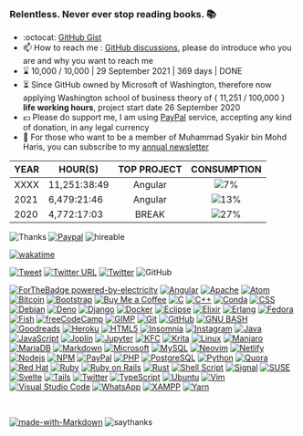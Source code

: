 ### Relentless. Never ever stop reading books. 📚

- :octocat: [GitHub Gist](https://gist.github.com/syakirharis25)
- 📫 How to reach me : [GitHub discussions](https://github.com/syakirharis25/syakirharis25/discussions), please do introduce who you are and why you want to reach me
- ⌛ 10,000 / 10,000 | 29 September 2021 | 369 days | DONE
- ⏳ Since GitHub owned by Microsoft of Washington, therefore now applying Washington school of business theory of { 11,251 / 100,000 } **life working hours**, project start date 26 September 2020
- 💵 Please do support me, I am using [PayPal](https://paypal.me/syakirharis) service, accepting any kind of donation, in any legal currency 
- 📰 For those who want to be a member of Muhammad Syakir bin Mohd Haris, you can subscribe to my [annual newsletter](https://www.getrevue.co/profile/syakirharis25/members)

| YEAR  | HOUR(S)      | TOP PROJECT | CONSUMPTION |
|-------|--------------|-------------|------------ |
| XXXX  | 11,251:38:49 | <div align="center"> Angular </div>     | <div align="center"> ![7%](https://progress-bar.dev/7) </div>
| 2021  | 6,479:21:46  | <div align="center"> Angular </div>     | <div align="center"> ![13%](https://progress-bar.dev/13) </div>
| 2020  | 4,772:17:03  | <div align="center"> BREAK </div>       | <div align="center"> ![27%](https://progress-bar.dev/27) </div>

![Thanks](https://komarev.com/ghpvc/?username=syakirharis25&label=Muhammad+Syakir+bin+Mohd+Haris+GitHub) [![Paypal](https://camo.githubusercontent.com/8e89d20419f7babe62aff7e14fca01635ff807cacc549e2a94baabadc4d77349/68747470733a2f2f696d672e736869656c64732e696f2f62616467652f737570706f72742d50617950616c2d626c75653f6c6f676f3d50617950616c267374796c653d666c61742d737175617265266c6162656c3d446f6e617465)](https://paypal.me/syakirharis) ![hireable](https://camo.githubusercontent.com/ff7a385945142681b89aaf11bd0e9792e6a1bb9b9daf3e155275b1ebfe334b7d/68747470733a2f2f63646e2e7261776769742e636f6d2f6869656e64762f6869726561626c652f6d61737465722f7374796c65732f64656661756c742f7965732e737667)

[![wakatime](https://github-readme-stats.vercel.app/api/wakatime?username=syakirharis25&layout=compact&custom_title=I%20am%20currently%20working%20on)](https://github.com/anuraghazra/github-readme-stats)

[![Tweet](https://camo.githubusercontent.com/ba6a0298e220e449fbeb57c321bf15769fcc4fe62fa4b00909b09266505ccbbd/68747470733a2f2f696d672e736869656c64732e696f2f747769747465722f75726c3f7374796c653d736f6369616c2675726c3d6874747073253341253246253246726168756c646b6a61696e2e6769746875622e696f2532466769746875622d70726f66696c652d726561646d652d67656e657261746f72)](https://twitter.com/intent/tweet?url=https://github.com/syakirharis25) [![Twitter URL](https://img.shields.io/twitter/url/https/twitter.com/bukotsunikki.svg?style=social&label=Follow%20%40syakirharis25)](https://twitter.com/syakirharis25) [![Twitter](https://img.shields.io/twitter/follow/syakirharis25.svg?style=social&label=@syakirharis25)](https://twitter.com/syakirharis25) ![GitHub](https://img.shields.io/github/followers/syakirharis25.svg?style=social&label=Follow&maxAge=2592000)

[![ForTheBadge powered-by-electricity](http://ForTheBadge.com/images/badges/powered-by-electricity.svg)](https://www.britannica.com/science/electricity) [![Angular](https://img.shields.io/badge/Angular-DD0031?style=for-the-badge&logo=angular&logoColor=white)](https://angular.io/) [![Apache](https://img.shields.io/badge/Apache-D22128?style=for-the-badge&logo=Apache&logoColor=white)](https://www.apache.org) [![Atom](https://img.shields.io/badge/Atom-66595C?style=for-the-badge&logo=Atom&logoColor=white)](https://atom.io/) [![Bitcoin](https://img.shields.io/badge/Bitcoin-000000?style=for-the-badge&logo=bitcoin&logoColor=white)](https://bitcoin.org) [![Bootstrap](https://img.shields.io/badge/Bootstrap-563D7C?style=for-the-badge&logo=bootstrap&logoColor=white)](https://getbootstrap.com) [![Buy Me a Coffee](https://img.shields.io/badge/Buy_Me_A_Coffee-FFDD00?style=for-the-badge&logo=buy-me-a-coffee&logoColor=black)](https://www.buymeacoffee.com/syakirharis) [![C](https://img.shields.io/badge/C-00599C?style=for-the-badge&logo=c&logoColor=white)](https://devdocs.io/c/) [![C++](https://img.shields.io/badge/C%2B%2B-00599C?style=for-the-badge&logo=c%2B%2B&logoColor=white)](https://isocpp.org/) [![Conda](https://img.shields.io/badge/conda-342B029.svg?&style=for-the-badge&logo=anaconda&logoColor=white)](https://docs.conda.io) [![CSS](https://img.shields.io/badge/CSS3-1572B6?style=for-the-badge&logo=css3&logoColor=white)](https://www.w3.org/TR/CSS/#css) [![Debian](https://img.shields.io/badge/Debian-A81D33?style=for-the-badge&logo=debian&logoColor=white)](https://www.debian.org) [![Deno](https://img.shields.io/badge/Deno-white?style=for-the-badge&logo=deno&logoColor=464647)](https://deno.land) [![Django](https://img.shields.io/badge/Django-092E20?style=for-the-badge&logo=django&logoColor=white)](https://www.djangoproject.com) [![Docker](https://img.shields.io/badge/Docker-2CA5E0?style=for-the-badge&logo=docker&logoColor=white)](https://www.docker.com) [![Eclipse](https://img.shields.io/badge/Eclipse-2C2255?style=for-the-badge&logo=eclipse&logoColor=white)](https://www.eclipse.org) [![Elixir](https://img.shields.io/badge/Elixir-4B275F?style=for-the-badge&logo=elixir&logoColor=white)](https://elixir-lang.org) [![Erlang](https://img.shields.io/badge/Erlang-A90533?style=for-the-badge&logo=erlang&logoColor=white)](https://www.erlang.org) [![Fedora](https://img.shields.io/badge/Fedora-294172?style=for-the-badge&logo=fedora&logoColor=white)](https://getfedora.org) [![Fish](https://img.shields.io/badge/fish-4AAE46?style=for-the-badge&logo=fish&logoColor=white)](https://fishshell.com) [![freeCodeCamp](https://img.shields.io/badge/free%20code%20camp-27273D?style=for-the-badge&logo=freecodecamp&logoColor=white)](https://www.freecodecamp.org) [![GIMP](https://img.shields.io/badge/gimp-5C5543?style=for-the-badge&logo=gimp&logoColor=white)](https://www.gimp.org) [![Git](https://img.shields.io/badge/Git-F05032?style=for-the-badge&logo=git&logoColor=white)](https://git-scm.com/) [![GitHub](https://img.shields.io/badge/GitHub-100000?style=for-the-badge&logo=github&logoColor=white)](https://github.com/syakirharis25) [![GNU BASH](https://img.shields.io/badge/GNU%20Bash-4EAA25?style=for-the-badge&logo=GNU%20Bash&logoColor=white)](https://www.gnu.org/software/bash/) [![Goodreads](https://img.shields.io/badge/Goodreads-372213?style=for-the-badge&logo=goodreads&logoColor=white)](https://www.goodreads.com/user/show/66696699-muhammad-syakir-mohd-haris) [![Heroku](https://img.shields.io/badge/Heroku-430098?style=for-the-badge&logo=heroku&logoColor=white)](https://www.heroku.com) [![HTML5](https://img.shields.io/badge/HTML5-E34F26?style=for-the-badge&logo=html5&logoColor=whit)](https://dev.w3.org/html5/html-author/) [![Insomnia](https://img.shields.io/badge/Insomnia-5849be?style=for-the-badge&logo=Insomnia&logoColor=white)](https://insomnia.rest) [![Instagram](https://img.shields.io/badge/Instagram-E4405F?style=for-the-badge&logo=instagram&logoColor=white)](https://www.instagram.com/syakirharis25/) [![Java](https://img.shields.io/badge/Java-ED8B00?style=for-the-badge&logo=java&logoColor=white)](https://www.oracle.com/java/) [![JavaScript](https://img.shields.io/badge/JavaScript-323330?style=for-the-badge&logo=javascript&logoColor=F7DF1E)](https://www.javascript.com) [![Joplin](https://img.shields.io/badge/Joplin-1071D3?style=for-the-badge&logo=joplin&logoColor=white)](https://joplinapp.org) [![Jupyter](https://img.shields.io/badge/Jupyter-F37626.svg?&style=for-the-badge&logo=Jupyter&logoColor=white)](https://jupyter.org) [![KFC](https://img.shields.io/badge/KFC-F40027?style=for-the-badge&logo=kfc&logoColor=white)](https://global.kfc.com) [![Krita](https://img.shields.io/badge/Krita-203759?style=for-the-badge&logo=krita&logoColor=EEF37B)](https://krita.org) [![Linux](https://img.shields.io/badge/Linux-FCC624?style=for-the-badge&logo=linux&logoColor=black)](https://www.kernel.org/) [![Manjaro](https://img.shields.io/badge/manjaro-35BF5C?style=for-the-badge&logo=manjaro&logoColor=white)](https://www.manjaro.org) [![MariaDB](https://img.shields.io/badge/MariaDB-003545?style=for-the-badge&logo=mariadb&logoColor=white)](https://mariadb.org/) [![Markdown](https://img.shields.io/badge/Medium-12100E?style=for-the-badge&logo=medium&logoColor=white)](https://syakirharis25.medium.com/membership) [![Microsoft](https://img.shields.io/badge/Microsoft-666666?style=for-the-badge&logo=microsoft&logoColor=white)](https://www.microsoft.com) [![MySQL](https://img.shields.io/badge/MySQL-005C84?style=for-the-badge&logo=mysql&logoColor=white)](https://www.mysql.com) [![Neovim](https://img.shields.io/badge/NeoVim-%2357A143.svg?&style=for-the-badge&logo=neovim&logoColor=white)](https://neovim.io/) [![Netlify](https://img.shields.io/badge/Netlify-00C7B7?style=for-the-badge&logo=netlify&logoColor=white)](https://www.netlify.com) [![Nodejs](https://img.shields.io/badge/Node.js-339933?style=for-the-badge&logo=nodedotjs&logoColor=white)](https://nodejs.org) [![NPM](https://img.shields.io/badge/npm-CB3837?style=for-the-badge&logo=npm&logoColor=white)](https://www.npmjs.com) [![PayPal](https://img.shields.io/badge/PayPal-00457C?style=for-the-badge&logo=paypal&logoColor=white)](https://www.paypal.com/paypalme/syakirharis) [![PHP](https://img.shields.io/badge/PHP-777BB4?style=for-the-badge&logo=php&logoColor=white)](https://www.php.net) [![PostgreSQL](https://img.shields.io/badge/PostgreSQL-316192?style=for-the-badge&logo=postgresql&logoColor=white)](https://www.postgresql.org/) [![Python](https://img.shields.io/badge/Python-3776AB?style=for-the-badge&logo=python&logoColor=white)](https://www.python.org/) [![Quora](https://img.shields.io/badge/Quora-%23B92B27.svg?&style=for-the-badge&logo=Quora&logoColor=white)](https://www.quora.com) [![Red Hat](https://img.shields.io/badge/Red%20Hat-EE0000?style=for-the-badge&logo=redhat&logoColor=white)](https://www.redhat.com) [![Ruby](https://img.shields.io/badge/Ruby-CC342D?style=for-the-badge&logo=ruby&logoColor=white)](https://outlook.live.com) [![Ruby on Rails](https://img.shields.io/badge/Ruby_on_Rails-CC0000?style=for-the-badge&logo=ruby-on-rails&logoColor=white)](https://rubyonrails.org) [![Rust](https://img.shields.io/badge/Rust-black?style=for-the-badge&logo=rust&logoColor=#E57324)](https://www.rust-lang.org) [![Shell Script](https://img.shields.io/badge/Shell_Script-121011?style=for-the-badge&logo=gnu-bash&logoColor=white)](https://tldp.org/LDP/abs/html/index.html) [![Signal](https://img.shields.io/badge/Signal-3A76F0?style=for-the-badge&logo=signal&logoColor=white)](https://signal.org) [![SUSE](https://img.shields.io/badge/SUSE-0C322C?style=for-the-badge&logo=SUSE&logoColor=white)](https://www.suse.com) [![Svelte](https://img.shields.io/badge/Svelte-4A4A55?style=for-the-badge&logo=svelte&logoColor=FF3E00)](https://svelte.dev) [![Tails](https://img.shields.io/badge/Tails%20-56347C?&style=for-the-badge&logo=tails&logoColor=white)](https://tails.boum.org) [![Twitter](https://img.shields.io/badge/Twitter-1DA1F2?style=for-the-badge&logo=twitter&logoColor=white)](https://twitter.com/syakirharis25) [![TypeScript](https://img.shields.io/badge/TypeScript-007ACC?style=for-the-badge&logo=typescript&logoColor=white)](https://www.typescriptlang.org) [![Ubuntu](https://img.shields.io/badge/Ubuntu-E95420?style=for-the-badge&logo=ubuntu&logoColor=white)](https://ubuntu.com) [![Vim](https://img.shields.io/badge/VIM-%2311AB00.svg?&style=for-the-badge&logo=vim&logoColor=white)](https://www.vim.org) [![Visual Studio Code](https://img.shields.io/badge/Visual_Studio_Code-0078D4?style=for-the-badge&logo=visual%20studio%20code&logoColor=white)](https://code.visualstudio.com/) [![WhatsApp](https://img.shields.io/badge/WhatsApp-25D366?style=for-the-badge&logo=whatsapp&logoColor=white)](https://www.whatsapp.com/) [![XAMPP](https://img.shields.io/badge/Xampp-F37623?style=for-the-badge&logo=xampp&logoColor=white)](https://www.apachefriends.org) [![Yarn](https://img.shields.io/badge/Yarn-2C8EBB?style=for-the-badge&logo=yarn&logoColor=white)](https://yarnpkg.com)

<br />

[![made-with-Markdown](https://img.shields.io/badge/Made%20with-Markdown-1f425f.svg)](http://commonmark.org) ![saythanks](https://img.shields.io/badge/say-thanks-ff69b4.svg)
